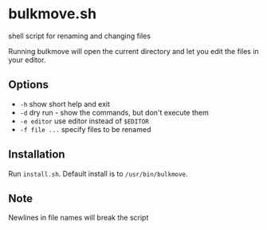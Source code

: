 <!-- 31.05 2020 -->

# bulkmove.sh
shell script for renaming and changing files

Running bulkmove will open the current directory
and let you edit the files in your editor.

## Options
  - `-h`  show short help and exit
  - `-d`  dry run - show the commands, but don't execute them
  - `-e editor`  use editor instead of `$EDITOR`
  - `-f file ...`  specify files to be renamed

## Installation
Run `install.sh`.
Default install is to `/usr/bin/bulkmove`.

## Note
Newlines in file names will break the script
